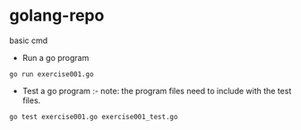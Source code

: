 # golang-repo

basic cmd

- Run a go program
```
go run exercise001.go
```

- Test a go program :- note: the program files need to include with the test files.
```
go test exercise001.go exercise001_test.go      
```